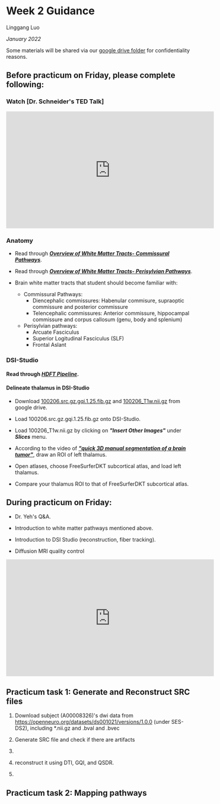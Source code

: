 # Week 2 Guidance

Linggang Luo

*January 2022*

Some materials will be shared via our [google drive folder](https://drive.google.com/drive/folders/12XGKtBVUb7i-uW_LSkMERFRhP7S95OrQ?usp=sharing) for confidentiality reasons.

## Before practicum on Friday, please complete following:

### Watch [Dr. Schneider's TED Talk]

<iframe width="560" height="315" src="https://www.youtube.com/embed/su-uRdPTpEY" title="YouTube video player" frameborder="0" allow="accelerometer; autoplay; clipboard-write; encrypted-media; gyroscope; picture-in-picture" allowfullscreen></iframe>

### Anatomy

- Read through ***[Overview of White Matter Tracts- Commissural Pathways](https://drive.google.com/file/d/1gq0uCRHmOKP9zp7uEKBH3rMIrvbivA8N/view?usp=sharing)***.

- Read through ***[Overview of White Matter Tracts- Perisylvian Pathways](https://drive.google.com/file/d/1arn8hbdF8YP6j09Gq6Z1ip2PITbMwzoo/view?usp=sharing)***.

- Brain white matter tracts that student should become familiar with:
    - Commissural Pathways:
        - Diencephalic commissures: Habenular commisure, supraoptic commissure and posterior commissure 
        - Telencephalic commissures: Anterior commissure, hippocampal commissure and corpus callosum (genu, body and splenium)
    - Perisylvian pathways: 
        - Arcuate Fasciculus
        - Superior Logitudinal Fasciculus (SLF)
        - Frontal Aslant


### DSI-Studio

#### Read through ***[HDFT Pipeline](https://drive.google.com/file/d/1I3HZT_SGo680efozNhpf60Oes1ErSkz2/view?usp=sharing)***.

#### Delineate thalamus in DSI-Studio

- Download [100206.src.gz.gqi.1.25.fib.gz](https://drive.google.com/file/d/1l4Qvyf1FHsLGKQs2axVYqcbBo7Hv2Kox/view?usp=sharing) and [100206_T1w.nii.gz](https://drive.google.com/file/d/1S_j00jZgq7YhMCz6XiM_gwG1zajkZrhu/view?usp=sharing) from google drive.

- Load 100206.src.gz.gqi.1.25.fib.gz onto DSI-Studio.

- Load 100206_T1w.nii.gz by clicking on ***"Insert Other Images"*** under ***Slices*** menu.

- According to the video of ***["quick 3D manual segmentation of a brain tumor"](https://www.youtube.com/watch?v=ZkWBU_qnaKg&t=1s)***, draw an ROI of left thalamus.

- Open atlases, choose FreeSurferDKT subcortical atlas, and load left thalamus.

- Compare your thalamus ROI to that of FreeSurferDKT subcortical atlas.


## During practicum on Friday:

- Dr. Yeh's Q&A.

- Introduction to white matter pathways mentioned above.

- Introduction to DSI Studio (reconstruction, fiber tracking).

- Diffusion MRI quality control

<iframe width="560" height="315" src="https://www.youtube.com/embed/stL4GMeTC1I" title="YouTube video player" frameborder="0" allow="accelerometer; autoplay; clipboard-write; encrypted-media; gyroscope; picture-in-picture" allowfullscreen></iframe>

## Practicum task 1: Generate and Reconstruct SRC files

1. Download subject (A00008326)'s dwi data from https://openneuro.org/datasets/ds001021/versions/1.0.0 (under SES-DS2), including *.nii.gz and .bval and .bvec
2. Generate SRC file and check if there are artifacts



4. 
5. reconstruct it using DTI, GQI, and QSDR.
6. 

## Practicum task 2: Mapping pathways
